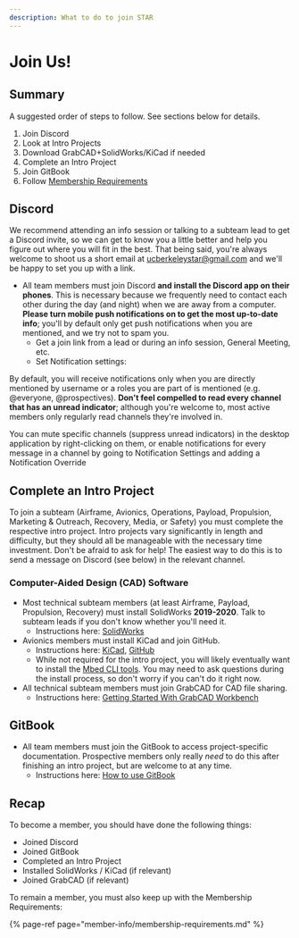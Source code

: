 ```yaml
---
description: What to do to join STAR
---
```


# Join Us!

## Summary

A suggested order of steps to follow. See sections below for details.

1. Join Discord
2. Look at Intro Projects
3. Download GrabCAD+SolidWorks/KiCad if needed
4. Complete an Intro Project
5. Join GitBook
6. Follow [Membership Requirements](member-info/membership-requirements.md)

## Discord

We recommend attending an info session or talking to a subteam lead to get a Discord invite, so we can get to know you a little better and help you figure out where you will fit in the best. That being said, you're always welcome to shoot us a short email at [ucberkeleystar@gmail.com](mailto:ucberkeleystar@gmail.com) and we'll be happy to set you up with a link.

* All team members must join Discord **and install the Discord app on their phones**. This is necessary because we frequently need to contact each other during the day \(and night\) when we are away from a computer. **Please turn mobile push notifications on to get the most up-to-date info**; you'll by default only get push notifications when you are mentioned, and we try not to spam you.
  * Get a join link from a lead or during an info session, General Meeting, etc.
  * Set Notification settings:

By default, you will receive notifications only when you are directly mentioned by username or a roles you are part of is mentioned \(e.g. @everyone, @prospectives\). **Don't feel compelled to read every channel that has an unread indicator**; although you're welcome to, most active members only regularly read channels they're involved in. 

You can mute specific channels \(suppress unread indicators\) in the desktop application by right-clicking on them, or enable notifications for every message in a channel by going to Notification Settings and adding a Notification Override

## Complete an Intro Project

To join a subteam \(Airframe, Avionics, Operations, Payload, Propulsion, Marketing & Outreach, Recovery, Media, or Safety\) you must complete the respective intro project. Intro projects vary significantly in length and difficulty, but they should all be manageable with the necessary time investment. Don't be afraid to ask for help! The easiest way to do this is to send a message on Discord \(see below\) in the relevant channel.

### Computer-Aided Design \(CAD\) Software

* Most technical subteam members \(at least Airframe, Payload, Propulsion, Recovery\) must install SolidWorks **2019-2020**. Talk to subteam leads if you don't know whether you'll need it.
  * Instructions here: [SolidWorks](tutorials/software/solidworks.md)
* Avionics members must install KiCad and join GitHub.
  * Instructions here: [KiCad](https://kicad-pcb.org/), [GitHub](https://github.com/)
  * While not required for the intro project, you will likely eventually want to install the [Mbed CLI tools](tutorials/avionics/mbed-command-line-interface-cli-tools.md). You may need to ask questions during the install process, so don't worry if you can't do it right now.
* All technical subteam members must join GrabCAD for CAD file sharing.
  * Instructions here: [Getting Started With GrabCAD Workbench](tutorials/software/getting-started-with-grabcad.md)

## GitBook

* All team members must join the GitBook to access project-specific documentation. Prospective members only really _need_ to do this after finishing an intro project, but are welcome to at any time.
  * Instructions here: [How to use GitBook](tutorials/how-to-use-gitbook.md)

## Recap

To become a member, you should have done the following things:

* Joined Discord
* Joined GitBook
* Completed an Intro Project
* Installed SolidWorks / KiCad \(if relevant\)
* Joined GrabCAD \(if relevant\)

To remain a member, you must also keep up with the Membership Requirements:

{% page-ref page="member-info/membership-requirements.md" %}

